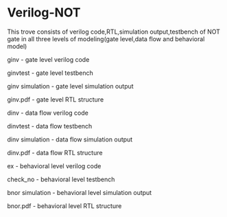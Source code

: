 # Verilog-NOT
This trove consists of verilog code,RTL,simulation output,testbench of NOT gate in all three levels of modeling(gate level,data flow and behavioral model)

ginv - gate level verilog code

ginvtest - gate level testbench

ginv simulation - gate level simulation output

ginv.pdf - gate level RTL structure

dinv - data flow verilog code

dinvtest - data flow testbench

dinv simulation - data flow simulation output

dinv.pdf - data flow RTL structure

ex - behavioral level verilog code

check_no - behavioral level testbench

bnor simulation - behavioral level simulation output

bnor.pdf - behavioral level RTL structure
